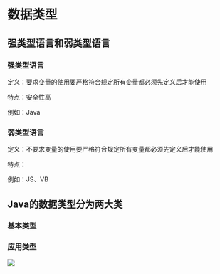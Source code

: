 # 数据类型

## 强类型语言和弱类型语言

### 强类型语言

定义：要求变量的使用要严格符合规定所有变量都必须先定义后才能使用

特点：安全性高

例如：Java

### 弱类型语言

定义：不要求变量的使用要严格符合规定所有变量都必须先定义后才能使用

特点：

例如：JS、VB

## Java的数据类型分为两大类

### 基本类型

### 应用类型

![](https://gitee.com/YatJay/image/raw/master/img/202202071659940.png)



